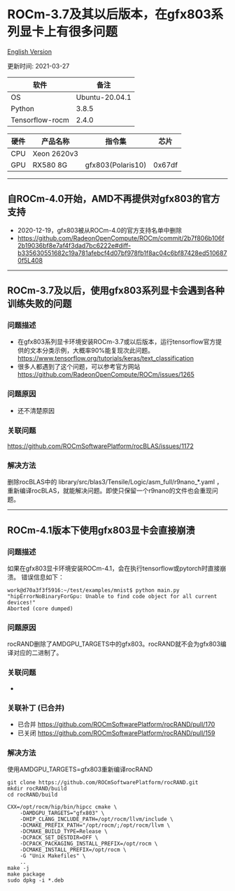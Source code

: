 
# ROCm-3.7及其以后版本，在gfx803系列显卡上有很多问题

[English Version](README.md)

更新时间: 2021-03-27

|软件           |备注   |
|---------------|--------------|
|OS             |Ubuntu-20.04.1|
|Python         |3.8.5         |
|Tensorflow-rocm|2.4.0         |

|硬件    |产品名称    |指令集           |芯片   |
|--------|------------|-----------------|-------|
|CPU     |Xeon 2620v3 |                 |       |
|GPU     |RX580 8G    |gfx803(Polaris10)|0x67df |

---

## 自ROCm-4.0开始，AMD不再提供对gfx803的官方支持

* 2020-12-19，gfx803被从ROCm-4.0的官方支持名单中删除
* <https://github.com/RadeonOpenCompute/ROCm/commit/2b7f806b106f2b19036bf8e7af4f3dad7bc6222e#diff-b335630551682c19a781afebcf4d07bf978fb1f8ac04c6bf87428ed5106870f5L408>

---

## ROCm-3.7及以后，使用gfx803系列显卡会遇到各种训练失败的问题

### 问题描述

* 在gfx803系列显卡环境安装ROCm-3.7或以后版本，运行tensorflow官方提供的文本分类示例，大概率90%能复现次此问题。<https://www.tensorflow.org/tutorials/keras/text_classification>
* 很多人都遇到了这个问题，可以参考官方网站 <https://github.com/RadeonOpenCompute/ROCm/issues/1265>

### 问题原因

* 还不清楚原因

### 关联问题

<https://github.com/ROCmSoftwarePlatform/rocBLAS/issues/1172>

### 解决方法

删除rocBLAS中的 library/src/blas3/Tensile/Logic/asm_full/r9nano_*.yaml ，重新编译rocBLAS，就能解决问题。即使只保留一个r9nano的文件也会重现问题。

---

## ROCm-4.1版本下使用gfx803显卡会直接崩溃

### 问题描述

如果在gfx803显卡环境安装ROCm-4.1，会在执行tensorflow或pytorch时直接崩溃。
错误信息如下：

```
work@d70a3f3f5916:~/test/examples/mnist$ python main.py
"hipErrorNoBinaryForGpu: Unable to find code object for all current devices!"
Aborted (core dumped)

```

### 问题原因

rocRAND删除了AMDGPU_TARGETS中的gfx803。rocRAND就不会为gfx803编译对应的二进制了。

### 关联问题

-

### 关联补丁 (已合并)

* 已合并 <https://github.com/ROCmSoftwarePlatform/rocRAND/pull/170>
* 已关闭 <https://github.com/ROCmSoftwarePlatform/rocRAND/pull/159>

### 解决方法

使用AMDGPU_TARGETS=gfx803重新编译rocRAND

```
git clone https://github.com/ROCmSoftwarePlatform/rocRAND.git
mkdir rocRAND/build
cd rocRAND/build

CXX=/opt/rocm/hip/bin/hipcc cmake \
    -DAMDGPU_TARGETS="gfx803" \
    -DHIP_CLANG_INCLUDE_PATH=/opt/rocm/llvm/include \
    -DCMAKE_PREFIX_PATH="/opt/rocm/;/opt/rocm/llvm \
    -DCMAKE_BUILD_TYPE=Release \
    -DCPACK_SET_DESTDIR=OFF \
    -DCPACK_PACKAGING_INSTALL_PREFIX=/opt/rocm \
    -DCMAKE_INSTALL_PREFIX=/opt/rocm \
    -G "Unix Makefiles" \
    ..
make -j
make package
sudo dpkg -i *.deb

```


